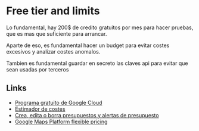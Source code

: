 # Free tier and limits

Lo fundamental, hay 200$ de credito gratuitos por mes para hacer pruebas, que es mas que suficiente para arrancar.

Aparte de eso, es fundamental hacer un budget para evitar costes excesivos y analizar costes anomalos.

Tambien es fundamental guardar en secreto las claves api para evitar que sean usadas por terceros

## Links

* [Programa gratuito de Google Cloud](https://cloud.google.com/free/docs/gcp-free-tier)
* [Estimador de costes](https://cloud.google.com/products/calculator)
* [Crea, edita o borra presupuestos y alertas de presupuesto](https://cloud.google.com/billing/docs/how-to/budgets)
* [Google Maps Platform flexible pricing](https://mapsplatform.google.com/pricing/)

